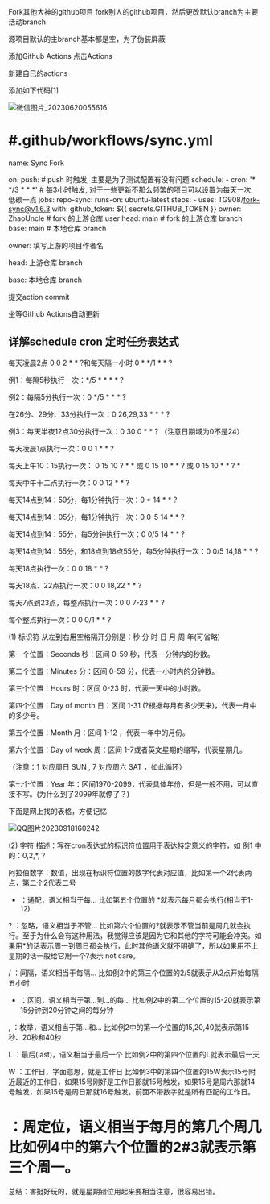 Fork其他大神的github项目
fork别人的github项目，然后更改默认branch为主要活动branch

源项目默认的主branch基本都是空，为了伪装屏蔽

添加Github Actions
点击Actions

新建自己的actions

添加如下代码[1]

![微信图片_20230620055616](https://github.com/dlgt7/TVbox-interface/assets/102397160/cb514d9b-2cf1-427b-b7e1-46d5eb27faa3)


# #.github/workflows/sync.yml
name: Sync Fork

on:
  push: # push 时触发, 主要是为了测试配置有没有问题
  schedule:
    - cron: '* */3 * * *' # 每3小时触发, 对于一些更新不那么频繁的项目可以设置为每天一次, 低碳一点
jobs:
  repo-sync:
    runs-on: ubuntu-latest
    steps:
      - uses: TG908/fork-sync@v1.6.3
        with:
          github_token: ${{ secrets.GITHUB_TOKEN }}
          owner: ZhaoUncle # fork 的上游仓库 user
          head: main # fork 的上游仓库 branch
          base: main # 本地仓库 branch
          
owner: 填写上游的项目作者名

head: 上游仓库 branch

base: 本地仓库 branch

提交action commit

坐等Github Actions自动更新

## 详解schedule cron 定时任务表达式

每天凌晨2点 0 0 2 * * ?和每天隔一小时 0 * */1 * * ?

例1：每隔5秒执行一次：*/5 * * * * ?

例2：每隔5分执行一次：0 */5 * * * ?

在26分、29分、33分执行一次：0 26,29,33 * * * ?

例3：每天半夜12点30分执行一次：0 30 0 * * ? （注意日期域为0不是24）

每天凌晨1点执行一次：0 0 1 * * ?

每天上午10：15执行一次： 0 15 10 ? * * 或 0 15 10 * * ? 或 0 15 10 * * ? *

每天中午十二点执行一次：0 0 12 * * ?

每天14点到14：59分，每1分钟执行一次：0 * 14 * * ?

每天14点到14：05分，每1分钟执行一次：0 0-5 14 * * ?

每天14点到14：55分，每5分钟执行一次：0 0/5 14 * * ?

每天14点到14：55分，和18点到18点55分，每5分钟执行一次：0 0/5 14,18 * * ?

每天18点执行一次：0 0 18 * * ?

每天18点、22点执行一次：0 0 18,22 * * ?

每天7点到23点，每整点执行一次：0 0 7-23 * * ?

每个整点执行一次：0 0 0/1 * * ?

(1) 标识符
从左到右用空格隔开分别是：秒 分 时 日 月 周 年(可省略)

第一个位置：Seconds 秒：区间 0-59 秒，代表一分钟内的秒数。

第二个位置：Minutes 分：区间 0-59 分，代表一小时内的分钟数。

第三个位置：Hours 时：区间 0-23 时，代表一天中的小时数。

第四个位置：Day of month 日：区间 1-31 (?根据每月有多少天来)，代表一月中的多少号。

第五个位置：Month 月：区间 1-12 ，代表一年中的月份。

第六个位置：Day of week 周：区间 1-7或者英文星期的缩写，代表星期几。

（注意：1 对应周日 SUN , 7 对应周六 SAT ，如此循环）

第七个位置：Year 年：区间1970-2099，代表具体年份，但是一般不用，可以直接不写。(为什么到了2099年就停了？)

下面是网上找的表格，方便记忆

![QQ图片20230918160242](https://github.com/dlgt7/TVbox-interface/assets/102397160/a0929c25-19ef-4b77-8480-a8f516491454)


(2) 字符
描述：写在cron表达式的标识符位置用于表达特定意义的字符，如 例1 中的：0,2,*,？

阿拉伯数字：数值，出现在标识符位置的数字代表对应值，比如第一个2代表两点，第二个2代表二号

* ：通配，语义相当于每… 比如第五个位置的 *就表示每月都会执行(相当于1-12)

? ：忽略，语义相当于不管… 比如第六个位置的?就表示不管当前是周几就会执行。至于为什么会有这种用法，我觉得应该是因为它和其他的字符可能会冲突。如果用*的话表示周一到周日都会执行，此时其他语义就不明确了，所以如果用不上星期的话一般给它用一个?表示 not care。

/ ：间隔，语义相当于每隔… 比如例2中的第三个位置的2/5就表示从2点开始每隔五小时

- ：区间，语义相当于第…到…的每… 比如例2中的第二个位置的15-20就表示第15分钟到20分钟之间的每分钟

, ：枚举，语义相当于第…和… 比如例2中的第一个位置的15,20,40就表示第15秒、20秒和40秒

L ：最后(last)，语义相当于最后一个 比如例2中的第四个位置的L就表示最后一天

W ：工作日，字面意思，就是工作日 比如例3中的第四个位置的15W表示15号附近最近的工作日，如果15号刚好是工作日那就15号触发，如果15号是周六那就14号触发，如果15号是周日那就16号触发。前面不带数字就是所有匹配的工作日。

# ：周定位，语义相当于每月的第几个周几 比如例4中的第六个位置的2#3就表示第三个周一。

总结：害挺好玩的，就是星期错位用起来要相当注意，很容易出错。



